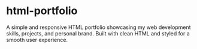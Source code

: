 # html-portfolio
A simple and responsive HTML portfolio showcasing my web development skills, projects, and personal brand. Built with clean HTML and styled for a smooth user experience.
